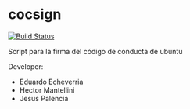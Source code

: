 # cocsign

[![Build Status](https://travis-ci.org/xombra/cocsign.svg?branch=master)](https://travis-ci.org/xombra/cocsign)

Script para la firma del código de conducta de ubuntu

Developer:

* Eduardo Echeverria
* Hector Mantellini
* Jesus Palencia
